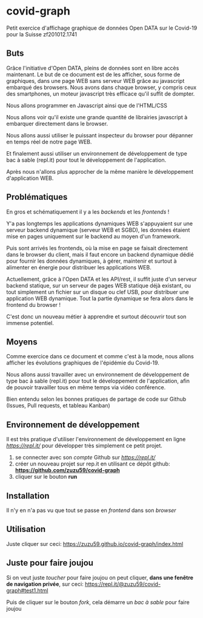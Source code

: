 # covid-graph
Petit exercice d'affichage graphique de données Open DATA sur le Covid-19 pour la Suisse
zf201012.1741

## Buts
Grâce l'initiative d'Open DATA, pleins de données sont en libre accès maintenant. Le but de ce document est de les afficher, sous forme de graphiques, dans une page WEB sans serveur WEB grâce au javascript embarqué des browsers. Nous avons dans chaque browser, y compris ceux des smartphones, un moteur javascript très efficace qu'il suffit de dompter. 

Nous allons programmer en Javascript ainsi que de l'HTML/CSS

Nous allons voir qu'il existe une grande quantité de librairies javascript à embarquer directement dans le browser.

Nous allons aussi utiliser le puissant inspecteur du browser pour dépanner en temps réel de notre page WEB.

Et finalement aussi utiliser un environnement de développement de type bac à sable (repl.it) pour tout le développement de l'application.

Après nous n'allons plus approcher de la même manière le développement d'application WEB.


## Problématiques
En gros et schématiquement il y a les *backends* et les *frontends* !

Y'a pas longtemps les applications dynamiques WEB s'appuyaient sur une serveur backend dynamique (serveur WEB et SGBD), les données étaient mise en pages uniquement sur le backend au moyen d'un framework. 

Puis sont arrivés les frontends, où la mise en page se faisait directement dans le browser du client, mais il faut encore un backend dynamique dédié pour fournir les données dynamiques, à gérer, maintenir et surtout à alimenter en énergie pour distribuer les applications WEB.

Actuellement, grâce à l'Open DATA et les API/rest, il suffit juste d'un serveur backend statique, sur un serveur de pages WEB statique déjà existant, ou tout simplement un fichier sur un disque ou clef USB, pour distribuer une application WEB dynamique. Tout la partie dynamique se fera alors dans le frontend du browser !

C'est donc un nouveau métier à apprendre et surtout découvrir tout son immense potentiel.


## Moyens
Comme exercice dans ce document et comme c'est à la mode, nous allons afficher les évolutions graphiques de l'épidémie du Covid-19.

Nous allons aussi travailler avec un environnement de développement de type bac à sable (repl.it) pour tout le développement de l'application, afin de pouvoir travailler tous en même temps via vidéo conférence.

Bien entendu selon les bonnes pratiques de partage de code sur Github (Issues, Pull requests, et tableau Kanban)



## Environnement de développement
Il est très pratique d'utiliser l'environnement de développement en ligne *https://repl.it/* pour développer très simplement ce petit projet.

1. se connecter avec son *compte* Github sur *https://repl.it/*
1. créer un nouveau projet sur rep.it en utilisant ce dépôt github: **https://github.com/zuzu59/covid-graph**
1. cliquer sur le bouton **run**


## Installation
Il n'y en n'a pas vu que tout se passe en *frontend* dans son *browser*


## Utilisation
Juste cliquer sur ceci:
https://zuzu59.github.io/covid-graph/index.html


## Juste pour faire joujou
Si on veut juste *toucher* pour faire joujou on peut cliquer, **dans une fenêtre de navigation privée**, sur ceci:
https://repl.it/@zuzu59/covid-graph#test1.html

Puis de cliquer sur le bouton *fork*, cela démarre un *bac à sable* pour faire joujou

